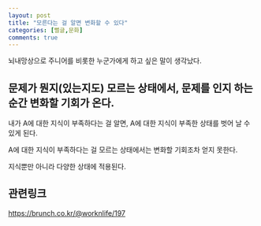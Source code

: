 ```yaml
---
layout: post
title: "모른다는 걸 알면 변화할 수 있다"
categories: [뻘글,문화]
comments: true
---
```


뇌내망상으로 주니어를 비롯한 누군가에게 하고 싶은 말이 생각났다.

## 문제가 뭔지(있는지도) 모르는 상태에서, 문제를 인지 하는 순간 변화할 기회가 온다.

내가 A에 대한 지식이 부족하다는 걸 알면, A에 대한 지식이 부족한 상태를 벗어 날 수 있게 된다.

A에 대한 지식이 부족하다는 걸 모르는 상태에서는 변화할 기회조차 얻지 못한다.

지식뿐만 아니라 다양한 상태에 적용된다.

## 관련링크

<https://brunch.co.kr/@worknlife/197>
